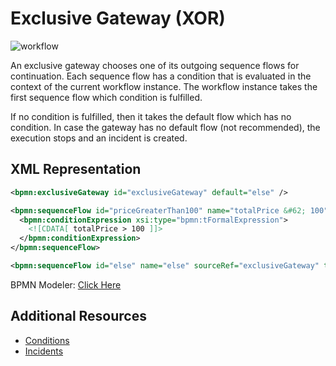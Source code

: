 # Exclusive Gateway (XOR)

![workflow](/bpmn-workflows/xor-gateway.png)

An exclusive gateway chooses one of its outgoing sequence flows for continuation. Each sequence flow has a condition that is evaluated in the context of the current workflow instance. The workflow instance takes the first sequence flow which condition is fulfilled.

If no condition is fulfilled, then it takes the default flow which has no condition. In case the gateway has no default flow (not recommended), the execution stops and an incident is created.

## XML Representation

```xml
<bpmn:exclusiveGateway id="exclusiveGateway" default="else" />

<bpmn:sequenceFlow id="priceGreaterThan100" name="totalPrice &#62; 100" sourceRef="exclusiveGateway" targetRef="shipParcelWithInsurance">
  <bpmn:conditionExpression xsi:type="bpmn:tFormalExpression">
    <![CDATA[ totalPrice > 100 ]]>
  </bpmn:conditionExpression>
</bpmn:sequenceFlow>

<bpmn:sequenceFlow id="else" name="else" sourceRef="exclusiveGateway" targetRef="shipParcel" />
```

BPMN Modeler: [Click Here](/bpmn-modeler/gateways.html#create-an-exclusive-gateway)

## Additional Resources

* [Conditions](reference/conditions.html)
* [Incidents](/reference/incidents.html)
